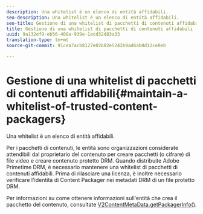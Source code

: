 ```yaml
---
description: Una whitelist è un elenco di entità affidabili.
seo-description: Una whitelist è un elenco di entità affidabili.
seo-title: Gestione di una whitelist di pacchetti di contenuti affidabili
title: Gestione di una whitelist di pacchetti di contenuti affidabili
uuid: 9a132ef9-eb56-408a-939e-1acd32d83a33
translation-type: tm+mt
source-git-commit: 91cea7acb8127e02b82e5242b9ad6ab0d12ce0eb

---
```



# Gestione di una whitelist di pacchetti di contenuti affidabili{#maintain-a-whitelist-of-trusted-content-packagers}

Una whitelist è un elenco di entità affidabili.

Per i pacchetti di contenuti, le entità sono organizzazioni considerate attendibili dal proprietario del contenuto per creare pacchetti (o cifrare) di file video e creare contenuto protetto DRM. Quando distribuite Adobe Primetime DRM, è necessario mantenere una whitelist di pacchetti di contenuti affidabili. Prima di rilasciare una licenza, è inoltre necessario verificare l&#39;identità di Content Packager nei metadati DRM di un file protetto DRM.

Per informazioni su come ottenere informazioni sull&#39;entità che crea il pacchetto del contenuto, consultate [V2ContentMetaData.getPackagerInfo()](https://help.adobe.com/en_US/primetime/api/drm-apis/server/javadocs-flashaccess-pro/com/adobe/flashaccess/sdk/media/drm/keys/v2/V2ContentMetaData.html#getPackagerInfo()).
